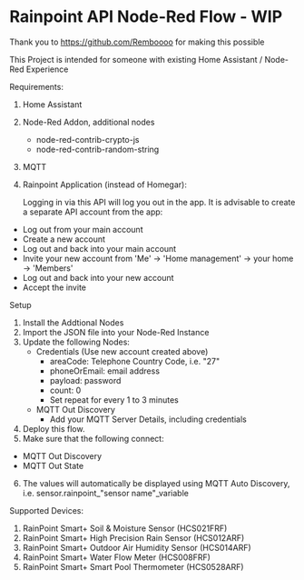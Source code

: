 # Rainpoint API Node-Red Flow - WIP
Thank you to https://github.com/Remboooo for making this possible

This Project is intended for someone with existing Home Assistant / Node-Red Experience

Requirements:
1. Home Assistant
2. Node-Red Addon, additional nodes
   - node-red-contrib-crypto-js
   - node-red-contrib-random-string
4. MQTT
5. Rainpoint Application (instead of Homegar):

   Logging in via this API will log you out in the app. It is advisable to create a separate API account from the app:
  - Log out from your main account
  - Create a new account
  - Log out and back into your main account
  - Invite your new account from 'Me' → 'Home management' → your home → 'Members'
  - Log out and back into your new account
  - Accept the invite

Setup
1. Install the Addtional Nodes
2. Import the JSON file into your Node-Red Instance
3. Update the following Nodes:
   - Credentials (Use new account created above) 
     - areaCode: Telephone Country Code, i.e. "27"
     - phoneOrEmail: email address
     - payload: password
     - count: 0
     - Set repeat for every 1 to 3 minutes
   - MQTT Out Discovery
     - Add your MQTT Server Details, including credentials
4. Deploy this flow.
5. Make sure that the following connect:
  - MQTT Out Discovery
  - MQTT Out State
6. The values will automatically be displayed using MQTT Auto Discovery, i.e. sensor.rainpoint_"sensor name"_variable

Supported Devices:
1. RainPoint Smart+ Soil & Moisture Sensor (HCS021FRF)
2. RainPoint Smart+ High Precision Rain Sensor (HCS012ARF)
3. RainPoint Smart+ Outdoor Air Humidity Sensor (HCS014ARF)
4. RainPoint Smart+ Water Flow Meter (HCS008FRF)
5. RainPoint Smart+ Smart Pool Thermometer (HCS0528ARF)
